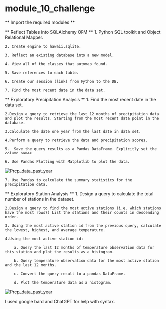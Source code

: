 # module_10_challenge

** Import the required modules **

** Reflect Tables into SQLAlchemy ORM **
    1. Python SQL toolkit and Object Relational Mapper.
    
    2. Create engine to hawaii.sqlite.
    
    3. Reflect an existing database into a new model.
    
    4. View all of the classes that automap found.
    
    5. Save references to each table.
    
    6. Create our session (link) from Python to the DB.
    
    7. Find the most recent date in the data set.
    
** Exploratory Precipitation Analysis **
    1. Find the most recent date in the data set.
    
    2.Design a query to retrieve the last 12 months of precipitation data and plot the results. Starting from the most recent data point in the database. 
    
    3.Calculate the date one year from the last date in data set.
    
    4.Perform a query to retrieve the data and precipitation scores.
    
    5.  Save the query results as a Pandas DataFrame. Explicitly set the column names.
    
    6. Use Pandas Plotting with Matplotlib to plot the data.
![Prcp_data_past_year](https://github.com/aclima88/module_10_challenge/assets/133547307/a93e0ffa-5fd8-49cc-b2ab-d5241ca7dcc7)

    7. Use Pandas to calculate the summary statistics for the precipitation data.
    
** Exploratory Station Analysis **
    1. Design a query to calculate the total number of stations in the dataset.
    
    2.Design a query to find the most active stations (i.e. which stations have the most rows?) List the stations and their counts in descending order.
    
    3. Using the most active station id from the previous query, calculate the lowest, highest, and average temperature.
    
    4.Using the most active station id:
    
        a. Query the last 12 months of temperature observation data for this station and plot the results as a histogram.
        
        b. Query temperature observation data for the most active station and the last 12 months.
        
        c. Convert the query result to a pandas DataFrame.
        
        d. Plot the temperature data as a histogram.
![Prcp_data_past_year](https://github.com/aclima88/module_10_challenge/assets/133547307/a93e0ffa-5fd8-49cc-b2ab-d5241ca7dcc7)
        


I used google bard and ChatGPT for help with syntax.

    
    
